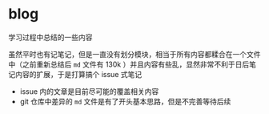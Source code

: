 # blog

学习过程中总结的一些内容

虽然平时也有记笔记，但是一直没有划分模块，相当于所有内容都糅合在一个文件中（之前重新总结后 `md` 文件有 130k ）并且内容有些乱，显然非常不利于日后笔记内容的扩展，于是打算搞个 issue 式笔记

* issue 内的文章是目前尽可能的覆盖相关内容
* git 仓库中差异的 `md` 文件是有了开头基本思路，但是不完善等待后续



